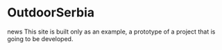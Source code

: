 # OutdoorSerbia
news 
This site is built only as an example, a prototype of a project that is going to be developed.
